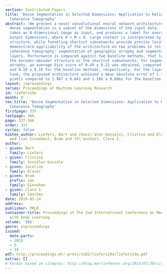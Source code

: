```yaml
---
section: Contributed Papers
title: 'Dense Segmentation in Selected Dimensions: Application to Retinal Optical
  Coherence Tomography'
abstract: 'We present a novel convolutional neural network architecture designed for
  dense segmentation in a subset of the dimensions of the input data.  The architecture
  takes an N-dimensional image as input, and produces a label for every pixel in M
  output dimensions, where 0 < M < N. Large context is incorporated by an encoder-decoder
  structure, while funneling shortcut subnetworks provide precise localization. We
  demonstrate applicability of the architecture on two problems in retinal optical
  coherence tomography: segmentation of geographic atrophy and segmentation of retinal
  layers. Performance is compared against two baseline methods, that leave out either
  the encoder-decoder structure or the shortcut subnetworks. For segmentation of geographic
  atrophy, an average Dice score of 0.49 ± 0.21 was obtained, compared to 0.46 ± 0.22
  and 0.28 ± 0.19 for the baseline methods, respectively. For the layer-segmentation
  task, the proposed architecture achieved a mean absolute error of 1.305 ± 0.547
  pixels compared to 1.967 ± 0.841 and 2.166 ± 0.886± for the baseline methods.'
layout: inproceedings
series: Proceedings of Machine Learning Research
id: liefers19a
month: 0
tex_title: 'Dense Segmentation in Selected Dimensions: Application to Retinal Optical
  Coherence Tomography'
firstpage: 337
lastpage: 346
page: 337-346
order: 337
cycles: false
bibtex_author: Liefers, Bart and {Gonz\'alez-Gonzalo}, Cristina and Klaver, Caroline
  and {van Ginneken}, Bram and {S\'anchez}, Clara I.
author:
- given: Bart
  family: Liefers
- given: Cristina
  family: González-Gonzalo
- given: Caroline
  family: Klaver
- given: Bram
  prefix: van
  family: Ginneken
- given: Clara I.
  family: Sánchez
date: 2019-05-24
address: 
publisher: PMLR
container-title: Proceedings of The 2nd International Conference on Medical Imaging
  with Deep Learning
volume: '102'
genre: inproceedings
issued:
  date-parts:
  - 2019
  - 5
  - 24
pdf: http://proceedings.mlr.press/v102/liefers19a/liefers19a.pdf
extras: []
# Format based on citeproc: http://blog.martinfenner.org/2013/07/30/citeproc-yaml-for-bibliographies/
---
```

